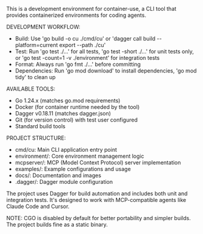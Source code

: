 This is a development environment for container-use, a CLI tool that provides containerized environments for coding agents.

DEVELOPMENT WORKFLOW:
- Build: Use 'go build -o cu ./cmd/cu' or 'dagger call build --platform=current export --path ./cu'
- Test: Run 'go test ./...' for all tests, 'go test -short ./...' for unit tests only, or 'go test -count=1 -v ./environment' for integration tests
- Format: Always run 'go fmt ./...' before committing
- Dependencies: Run 'go mod download' to install dependencies, 'go mod tidy' to clean up

AVAILABLE TOOLS:
- Go 1.24.x (matches go.mod requirements)
- Docker (for container runtime needed by the tool)
- Dagger v0.18.11 (matches dagger.json)
- Git (for version control) with test user configured
- Standard build tools

PROJECT STRUCTURE:
- cmd/cu: Main CLI application entry point
- environment/: Core environment management logic
- mcpserver/: MCP (Model Context Protocol) server implementation  
- examples/: Example configurations and usage
- docs/: Documentation and images
- .dagger/: Dagger module configuration

The project uses Dagger for build automation and includes both unit and integration tests. It's designed to work with MCP-compatible agents like Claude Code and Cursor.

NOTE: CGO is disabled by default for better portability and simpler builds. The project builds fine as a static binary.